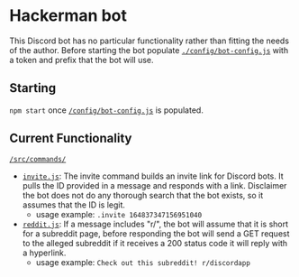 # Hackerman bot
This Discord bot has no particular functionality rather than fitting the needs of the author. Before starting the bot populate [`./config/bot-config.js`](./config/bot-config.js) with a token and prefix that the bot will use.

## Starting
`npm start` once [`/config/bot-config.js`](./config/bot-config.js) is populated.

## Current Functionality
[`/src/commands/`](./src/commands/)
 - [`invite.js`](./src/commands/invite.js): The invite command builds an invite link for Discord bots. It pulls the ID provided in a message and responds with a link. Disclaimer the bot does not do any thorough search that the bot exists, so it assumes that the ID is legit. 
   - usage example: `.invite 164837347156951040`
 - [`reddit.js`](./src/commands/reddit.js): If a message includes "r/", the bot will assume that it is short for a subreddit page, before responding the bot will send a GET request to the alleged subreddit if it receives a 200 status code it will reply with a hyperlink.
   - usage example: `Check out this subreddit! r/discordapp`

